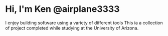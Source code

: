 # Hi, I'm Ken @airplane3333
I enjoy building software using a variety of different tools
This ia a collection of project completed while studying at the University of Arizona.

<!---
airplane3333/airplane3333 is a ✨ special ✨ repository because its `README.md` (this file) appears on your GitHub profile.
You can click the Preview link to take a look at your changes.
--->
